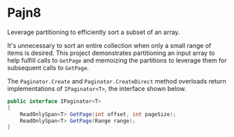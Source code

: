 # Pajn8
Leverage partitioning to efficiently sort a subset of an array.

It's unnecessary to sort an entire collection when only a small range of items is desired.
This project demonstrates partitioning an input array to help fulfill calls to ``GetPage`` and memoizing the partitions to leverage them for subsequent calls to ``GetPage``.

The ``Paginator.Create`` and ``Paginator.CreateDirect`` method overloads return implementations of ``IPaginator<T>``, the interface shown below.
```csharp
public interface IPaginator<T>
{
    ReadOnlySpan<T> GetPage(int offset, int pageSize);
    ReadOnlySpan<T> GetPage(Range range);
}
```
